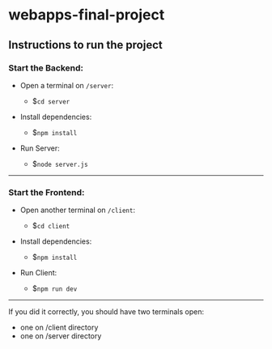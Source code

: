 # webapps-final-project

## Instructions to run the project

### Start the Backend:

- Open a terminal on ```/server```:

  - $```cd server```

- Install dependencies:

  - $```npm install```

- Run Server:

  - $```node server.js```

-----
### Start the Frontend:

- Open another terminal on ```/client```:

  - $```cd client```

- Install dependencies:

  - $```npm install```

- Run Client:
  - $```npm run dev```
-----
If you did it correctly, you should have two terminals open:
- one on /client directory
- one on /server directory

